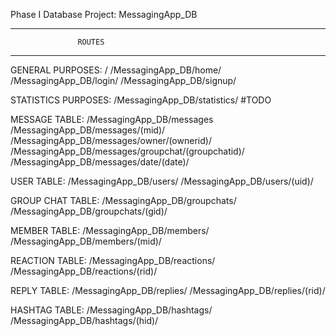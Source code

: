 Phase I Database Project: MessagingApp_DB

----------------------------------------------
                   ROUTES
----------------------------------------------

GENERAL PURPOSES:
    /
    /MessagingApp_DB/home/
    /MessagingApp_DB/login/
    /MessagingApp_DB/signup/

STATISTICS PURPOSES:
    /MessagingApp_DB/statistics/
    #TODO

MESSAGE TABLE:
    /MessagingApp_DB/messages
    /MessagingApp_DB/messages/(mid)/
    /MessagingApp_DB/messages/owner/(ownerid)/
    /MessagingApp_DB/messages/groupchat/(groupchatid)/
    /MessagingApp_DB/messages/date/(date)/

USER TABLE:
    /MessagingApp_DB/users/
    /MessagingApp_DB/users/(uid)/

GROUP CHAT TABLE:
    /MessagingApp_DB/groupchats/
    /MessagingApp_DB/groupchats/(gid)/

MEMBER TABLE:
    /MessagingApp_DB/members/
    /MessagingApp_DB/members/(mid)/

REACTION TABLE:
    /MessagingApp_DB/reactions/
    /MessagingApp_DB/reactions/(rid)/

REPLY TABLE:
    /MessagingApp_DB/replies/
    /MessagingApp_DB/replies/(rid)/

HASHTAG TABLE:
    /MessagingApp_DB/hashtags/
    /MessagingApp_DB/hashtags/(hid)/
